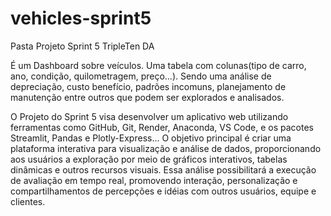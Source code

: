 # vehicles-sprint5
Pasta Projeto Sprint 5 TripleTen DA

É um Dashboard sobre veículos. Uma tabela com colunas(tipo de carro, ano, condição, quilometragem, preço...). Sendo uma análise de depreciação, custo benefício, padrões incomuns, planejamento de manutenção entre outros que podem ser explorados e analisados.

O Projeto do Sprint 5 visa desenvolver um aplicativo web utilizando ferramentas como GitHub, Git, Render, Anaconda, VS Code, e os pacotes Streamlit, Pandas e Plotly-Express... 
O objetivo principal é criar uma plataforma interativa para visualização e análise de dados, proporcionando aos usuários a exploração por meio de gráficos interativos, tabelas dinâmicas e outros recursos visuais. Essa análise possibilitará a execução de avaliação em tempo real, promovendo interação, personalização e compartilhamentos de percepções e idéias com outros usuários, equipe e clientes.
